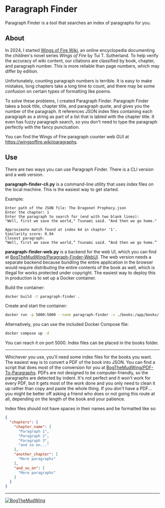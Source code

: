 # Paragraph Finder

Paragraph Finder is a tool that searches an index of paragraphs for you.

## About

In 2024, I started [Wings of Fire Wiki](https://wingsoffire.wiki), an online encyclopedia documenting the children's novel series *Wings of Fire* by Tui T. Sutherland. To help verify the accuracy of wiki content, our citations are classified by book, chapter, and paragraph number. This is more reliable than page numbers, which may differ by edition.

Unfortunately, counting paragraph numbers is terrible. It is easy to make mistakes, long chapters take a long time to count, and there may be some confusion on certain types of formatting like poems.

To solve these problems, I created Paragraph Finder. Paragraph Finder takes a book title, chapter title, and paragraph quote, and gives you the number of the paragraph. It references JSON index files containing each paragraph as a string as part of a list that is labled with the chapter title. It even has fuzzy paragraph search, so you don't need to type the paragraph perfectly with the fancy punctuation.

You can find the Wings of Fire paragraph counter web GUI at <https://wingsoffire.wiki/paragraphs>.

## Use

There are two ways you can use Paragraph Finder. There is a CLI version and a web version.

**paragraph-finder-cli.py** is a command-line utility that uses index files on the local machine. This is the easiest way to get started.

Example:

```
Enter path of the JSON file: The Dragonet Prophecy.json
Enter the chapter: 1
Enter the paragraph to search for (end with two blank lines):
"Well, first we save the world," Tsunami said. "And then we go home."

Approximate match found at index 64 in chapter '1'.
Similarity score: 0.94
Closest paragraph:
“Well, first we save the world,” Tsunami said. “And then we go home.”
```

**paragraph-finder-web.py** is a backend for the web UI, which you can find at [BogTheMudWing/Paragraph-Finder-WebUI](https://github.com/BogTheMudWing/Paragraph-Finder-WebUI). The web version needs a separate backend because bundling the entire application in the browser would require distributing the entire contents of the book as well, which is illegal for works protected under copyright. The easiest way to deploy this in production is to set up a Docker container.

Build the container:

```bash
docker build -t paragraph-finder .
```

Create and start the container:

```bash
docker run -p 5000:5000 --name paragraph-finder -v ./books:/app/books/ --restart always -d paragraph-finder
```

Alternatively, you can use the included Docker Compose file:

```bash
docker compose up -d
```

You can reach it on port 5000. Index files can be placed in the books folder.

---

Whichever you use, you'll need some index files for the books you want. The easiest way is to convert a PDF of the book into JSON. You can find a script that does most of the conversion for you at [BogTheMudWing/PDF-To-Paragraphs](https://github.com/BogTheMudWing/PDF-To-Paragraphs). PDFs are not designed to be computer-friendly, so the paragraphs are detected by indent. It's not perfect and it won't work for every PDF, but it gets most of the work done and you only need to clean it up rather than copy and paste the whole thing. If you *don't* have a PDF... you might be better off asking a friend who does or not going this route at all, depending on the length of the book and your patience.

Index files should not have spaces in their names and be formatted like so:

```json
{
  "chapters": {
    "chapter_name": [
      "Paragraph 1",
      "Paragraph 2",
      "Paragraph 3",
      "and so on..."
    ],
    "another_chapter": [
      "More paragraphs"
    ],
    "and_so_on": [
      "More paragraphs"
    ]
  }
}
```

---

[![BogTheMudWing](https://nextcloud.macver.org/apps/files_sharing/publicpreview/jyWLnm4i724mxXg?file=/&fileId=61792&x=3390&y=1906&a=true&etag=c43260166526abc326861afd5244df8e)](https://blog.macver.org/about-me)
